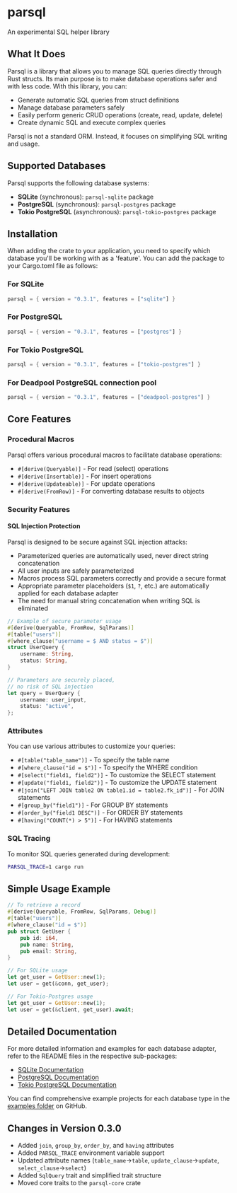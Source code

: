 # parsql
An experimental SQL helper library

## What It Does

Parsql is a library that allows you to manage SQL queries directly through Rust structs. Its main purpose is to make database operations safer and with less code. With this library, you can:

- Generate automatic SQL queries from struct definitions
- Manage database parameters safely
- Easily perform generic CRUD operations (create, read, update, delete)
- Create dynamic SQL and execute complex queries

Parsql is not a standard ORM. Instead, it focuses on simplifying SQL writing and usage.

## Supported Databases

Parsql supports the following database systems:

- **SQLite** (synchronous): `parsql-sqlite` package
- **PostgreSQL** (synchronous): `parsql-postgres` package
- **Tokio PostgreSQL** (asynchronous): `parsql-tokio-postgres` package

## Installation

When adding the crate to your application, you need to specify which database you'll be working with as a 'feature'. You can add the package to your Cargo.toml file as follows:

### For SQLite
```rust
parsql = { version = "0.3.1", features = ["sqlite"] }
```

### For PostgreSQL
```rust
parsql = { version = "0.3.1", features = ["postgres"] }
```

### For Tokio PostgreSQL
```rust
parsql = { version = "0.3.1", features = ["tokio-postgres"] }
```

### For Deadpool PostgreSQL connection pool
```rust
parsql = { version = "0.3.1", features = ["deadpool-postgres"] }
```

## Core Features

### Procedural Macros
Parsql offers various procedural macros to facilitate database operations:

- `#[derive(Queryable)]` - For read (select) operations
- `#[derive(Insertable)]` - For insert operations
- `#[derive(Updateable)]` - For update operations
- `#[derive(FromRow)]` - For converting database results to objects

### Security Features

#### SQL Injection Protection
Parsql is designed to be secure against SQL injection attacks:

- Parameterized queries are automatically used, never direct string concatenation
- All user inputs are safely parameterized
- Macros process SQL parameters correctly and provide a secure format
- Appropriate parameter placeholders (`$1`, `?`, etc.) are automatically applied for each database adapter
- The need for manual string concatenation when writing SQL is eliminated

```rust
// Example of secure parameter usage
#[derive(Queryable, FromRow, SqlParams)]
#[table("users")]
#[where_clause("username = $ AND status = $")]
struct UserQuery {
    username: String,
    status: String,
}

// Parameters are securely placed,
// no risk of SQL injection
let query = UserQuery {
    username: user_input,
    status: "active",
};
```

### Attributes
You can use various attributes to customize your queries:

- `#[table("table_name")]` - To specify the table name
- `#[where_clause("id = $")]` - To specify the WHERE condition
- `#[select("field1, field2")]` - To customize the SELECT statement
- `#[update("field1, field2")]` - To customize the UPDATE statement
- `#[join("LEFT JOIN table2 ON table1.id = table2.fk_id")]` - For JOIN statements
- `#[group_by("field1")]` - For GROUP BY statements
- `#[order_by("field1 DESC")]` - For ORDER BY statements
- `#[having("COUNT(*) > 5")]` - For HAVING statements

### SQL Tracing
To monitor SQL queries generated during development:

```sh
PARSQL_TRACE=1 cargo run
```

## Simple Usage Example

```rust
// To retrieve a record
#[derive(Queryable, FromRow, SqlParams, Debug)]
#[table("users")]
#[where_clause("id = $")]
pub struct GetUser {
    pub id: i64,
    pub name: String,
    pub email: String,
}

// For SQLite usage
let get_user = GetUser::new(1);
let user = get(&conn, get_user);

// For Tokio-Postgres usage
let get_user = GetUser::new(1);
let user = get(&client, get_user).await;
```

## Detailed Documentation

For more detailed information and examples for each database adapter, refer to the README files in the respective sub-packages:

- [SQLite Documentation](./parsql-sqlite/README.en.md)
- [PostgreSQL Documentation](./parsql-postgres/README.en.md)
- [Tokio PostgreSQL Documentation](./parsql-tokio-postgres/README.en.md)

You can find comprehensive example projects for each database type in the [examples folder](./examples) on GitHub.

## Changes in Version 0.3.0

- Added `join`, `group_by`, `order_by`, and `having` attributes
- Added `PARSQL_TRACE` environment variable support
- Updated attribute names (`table_name`→`table`, `update_clause`→`update`, `select_clause`→`select`)
- Added `SqlQuery` trait and simplified trait structure
- Moved core traits to the `parsql-core` crate 